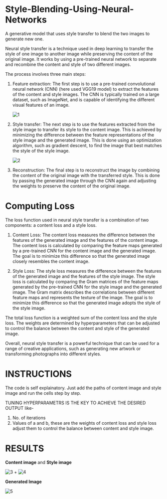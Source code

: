 # Style-Blending-Using-Neural-Networks
A generative model that uses style transfer to blend the two images to generate new one.

Neural style transfer is a technique used in deep learning to transfer the style of one image to another image while preserving the content of the original image. It works by using a pre-trained neural network to separate and recombine the content and style of two different images.

The process involves three main steps:

1. Feature extraction: The first step is to use a pre-trained convolutional neural network (CNN) (here used VGG19 model) to extract the features of the content and style images. The CNN is typically trained on a large dataset, such as ImageNet, and is capable of identifying the different visual features of an image.

    ![1](https://user-images.githubusercontent.com/108794407/226839931-bb2ded4e-2b1a-4177-b9be-66ad24fca9a5.png)


2. Style transfer: The next step is to use the features extracted from the style image to transfer its style to the content image. This is achieved by minimizing the difference between the feature representations of the style image and the generated image. This is done using an optimization algorithm, such as gradient descent, to find the image that best matches the style of the style image.

    ![2](https://user-images.githubusercontent.com/108794407/226840251-a7c2d701-9a04-46eb-8cbe-7b044f86e182.png)


3. Reconstruction: The final step is to reconstruct the image by combining the content of the original image with the transferred style. This is done by passing the generated image through the CNN again and adjusting the weights to preserve the content of the original image.

# Computing Loss
The loss function used in neural style transfer is a combination of two components: a content loss and a style loss.

1. Content Loss: The content loss measures the difference between the features of the generated image and the features of the content image. The content loss is calculated by comparing the feature maps generated by a pre-trained CNN for the content image and the generated image. The goal is to minimize this difference so that the generated image closely resembles the content image.

2. Style Loss: The style loss measures the difference between the features of the generated image and the features of the style image. The style loss is calculated by comparing the Gram matrices of the feature maps generated by the pre-trained CNN for the style image and the generated image. The Gram matrix describes the correlations between different feature maps and represents the texture of the image. The goal is to minimize this difference so that the generated image adopts the style of the style image.

The total loss function is a weighted sum of the content loss and the style loss. The weights are determined by hyperparameters that can be adjusted to control the balance between the content and style of the generated image.

Overall, neural style transfer is a powerful technique that can be used for a range of creative applications, such as generating new artwork or transforming photographs into different styles.

# INSTRUCTIONS
The code is self explainatory. Just add the paths of content image and style image and run the cells step by step.

TUNING HYPERPARAMETRS IS THE KEY TO ACHIEVE THE DESIRED OUTPUT like-
1. No. of iterations
2. Values of a and b, these are the weights of content loss and style loss adjust them to control the balance between content and style image.

# RESULTS
**Content image** and **Style image**  

![3](https://user-images.githubusercontent.com/108794407/226840568-0069e571-41fd-45f8-884e-2100af182639.png)            +      ![4](https://user-images.githubusercontent.com/108794407/226841180-b900ed18-b797-4f6f-a5c8-3bcd586cf8ed.jpg) 

**Generated Image**

![5](https://user-images.githubusercontent.com/108794407/226842951-dd7ded87-a03c-43f6-9d4e-84520aad02c8.jpg)




